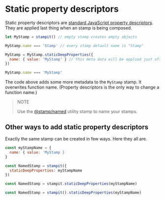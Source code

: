 # Static property descriptors

Static property descriptors are [standard JavaScript property descriptors](https://mdn.io/defineProperties). They are applied last thing when an stamp is being composed.

```js
let MyStamp = stampit() // empty stamp creates empty objects

MyStamp.name === 'Stamp' // every stamp default name is "Stamp"

MyStamp = MyStamp.staticDeepProperties({
  name: { value: 'MyStamp' } // this meta data will be applied just after composition, i.e. immediately
})

MyStamp.name === 'MyStamp'
```

The code above adds some more metadata to the `MyStamp` stamp. It overwrites function name. \(Property descriptors is the only way to change a function name.\)

> NOTE
>
> Use the [@stamp/named](/stampnamed.md) utility stamp to name your stamps.

## Other ways to add static property descriptors

Exactly the same stamp can be created in few ways. Here they all are.

```js
const myStampName = {
  name: { value: 'MyStamp }
}

const NamedStamp = stampit({
  staticDeepProperties: myStampName
})

const NamedStamp = stampit.staticDeepProperties(myStampName)

const NamedStamp = stampit().staticDeepProperties(myStampName)
```




